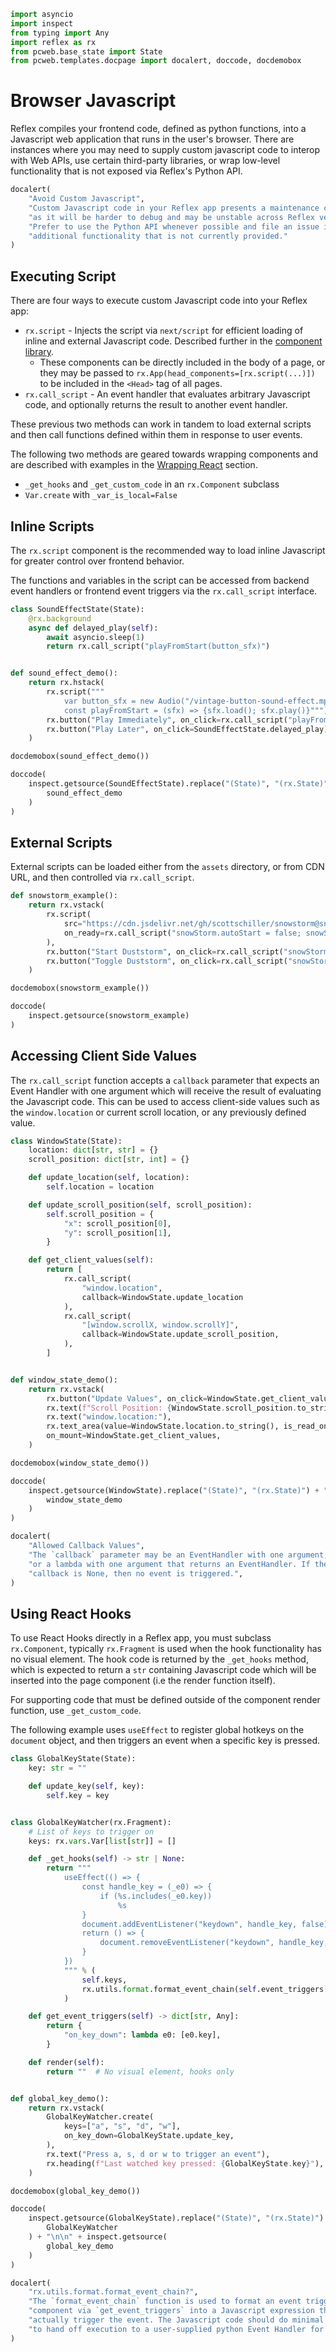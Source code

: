 ```python exec
import asyncio
import inspect
from typing import Any
import reflex as rx
from pcweb.base_state import State
from pcweb.templates.docpage import docalert, doccode, docdemobox 
```

# Browser Javascript

Reflex compiles your frontend code, defined as python functions, into a Javascript web application
that runs in the user's browser. There are instances where you may need to supply custom javascript
code to interop with Web APIs, use certain third-party libraries, or wrap low-level functionality
that is not exposed via Reflex's Python API.

```python eval
docalert(
    "Avoid Custom Javascript",
    "Custom Javascript code in your Reflex app presents a maintenance challenge, "
    "as it will be harder to debug and may be unstable across Reflex versions. "
    "Prefer to use the Python API whenever possible and file an issue if you need "
    "additional functionality that is not currently provided."
)
```

## Executing Script

There are four ways to execute custom Javascript code into your Reflex app:

* `rx.script` - Injects the script via `next/script` for efficient loading of inline and external Javascript code. Described further in the [component library](/docs/library/other/script/).
  * These components can be directly included in the body of a page, or they may
    be passed to `rx.App(head_components=[rx.script(...)])` to be included in
    the `<Head>` tag of all pages.
* `rx.call_script` - An event handler that evaluates arbitrary Javascript code,
  and optionally returns the result to another event handler.

These previous two methods can work in tandem to load external scripts and then
call functions defined within them in response to user events.

The following two methods are geared towards wrapping components and are
described with examples in the [Wrapping React](/docs/advanced-guide/wrapping-react/)
section.

* `_get_hooks` and `_get_custom_code` in an `rx.Component` subclass
* `Var.create` with `_var_is_local=False`

## Inline Scripts

The `rx.script` component is the recommended way to load inline Javascript for greater control over
frontend behavior.

The functions and variables in the script can be accessed from backend event
handlers or frontend event triggers via the `rx.call_script` interface.

```python exec
class SoundEffectState(State):
    @rx.background
    async def delayed_play(self):
        await asyncio.sleep(1)
        return rx.call_script("playFromStart(button_sfx)")


def sound_effect_demo():
    return rx.hstack(
        rx.script("""
            var button_sfx = new Audio("/vintage-button-sound-effect.mp3")
            const playFromStart = (sfx) => {sfx.load(); sfx.play()}"""),
        rx.button("Play Immediately", on_click=rx.call_script("playFromStart(button_sfx)")),
        rx.button("Play Later", on_click=SoundEffectState.delayed_play),
    )
```

```python eval
docdemobox(sound_effect_demo())
```

```python eval
doccode(
    inspect.getsource(SoundEffectState).replace("(State)", "(rx.State)") + "\n\n" + inspect.getsource(
        sound_effect_demo 
    )
)
```

## External Scripts

External scripts can be loaded either from the `assets` directory, or from CDN URL, and then controlled
via `rx.call_script`.

```python exec
def snowstorm_example():
    return rx.vstack(
        rx.script(
            src="https://cdn.jsdelivr.net/gh/scottschiller/snowstorm@snowstorm_20131208/snowstorm-min.js",
            on_ready=rx.call_script("snowStorm.autoStart = false; snowStorm.snowColor = '#111'"),
        ),
        rx.button("Start Duststorm", on_click=rx.call_script("snowStorm.start()")),
        rx.button("Toggle Duststorm", on_click=rx.call_script("snowStorm.toggleSnow()")),
    )
```

```python eval
docdemobox(snowstorm_example())
```

```python eval
doccode(
    inspect.getsource(snowstorm_example)
)
```

## Accessing Client Side Values

The `rx.call_script` function accepts a `callback` parameter that expects an
Event Handler with one argument which will receive the result of evaluating the
Javascript code. This can be used to access client-side values such as the
`window.location` or current scroll location, or any previously defined value.

```python exec
class WindowState(State):
    location: dict[str, str] = {}
    scroll_position: dict[str, int] = {}

    def update_location(self, location):
        self.location = location

    def update_scroll_position(self, scroll_position):
        self.scroll_position = {
            "x": scroll_position[0],
            "y": scroll_position[1],
        }

    def get_client_values(self):
        return [
            rx.call_script(
                "window.location",
                callback=WindowState.update_location
            ),
            rx.call_script(
                "[window.scrollX, window.scrollY]",
                callback=WindowState.update_scroll_position,
            ),
        ]


def window_state_demo():
    return rx.vstack(
        rx.button("Update Values", on_click=WindowState.get_client_values),
        rx.text(f"Scroll Position: {WindowState.scroll_position.to_string()}"),
        rx.text("window.location:"),
        rx.text_area(value=WindowState.location.to_string(), is_read_only=True),
        on_mount=WindowState.get_client_values,
    )
```

```python eval
docdemobox(window_state_demo())
```

```python eval
doccode(
    inspect.getsource(WindowState).replace("(State)", "(rx.State)") + "\n\n" + inspect.getsource(
        window_state_demo
    )
)
```

```python eval
docalert(
    "Allowed Callback Values",
    "The `callback` parameter may be an EventHandler with one argument, "
    "or a lambda with one argument that returns an EventHandler. If the "
    "callback is None, then no event is triggered.",
)
```

## Using React Hooks

To use React Hooks directly in a Reflex app, you must subclass `rx.Component`,
typically `rx.Fragment` is used when the hook functionality has no visual
element. The hook code is returned by the `_get_hooks` method, which is expected
to return a `str` containing Javascript code which will be inserted into the
page component (i.e the render function itself).

For supporting code that must be defined outside of the component render
function, use `_get_custom_code`.

The following example uses `useEffect` to register global hotkeys on the
`document` object, and then triggers an event when a specific key is pressed.

```python exec
class GlobalKeyState(State):
    key: str = ""

    def update_key(self, key):
        self.key = key


class GlobalKeyWatcher(rx.Fragment):
    # List of keys to trigger on
    keys: rx.vars.Var[list[str]] = []

    def _get_hooks(self) -> str | None:
        return """
            useEffect(() => {
                const handle_key = (_e0) => {
                    if (%s.includes(_e0.key))
                        %s
                }
                document.addEventListener("keydown", handle_key, false);
                return () => {
                    document.removeEventListener("keydown", handle_key, false);
                }
            })
            """ % (
                self.keys,
                rx.utils.format.format_event_chain(self.event_triggers["on_key_down"]),
            )

    def get_event_triggers(self) -> dict[str, Any]:
        return {
            "on_key_down": lambda e0: [e0.key],
        }

    def render(self):
        return ""  # No visual element, hooks only


def global_key_demo():
    return rx.vstack(
        GlobalKeyWatcher.create(
            keys=["a", "s", "d", "w"],
            on_key_down=GlobalKeyState.update_key,
        ),
        rx.text("Press a, s, d or w to trigger an event"),
        rx.heading(f"Last watched key pressed: {GlobalKeyState.key}"),
    )
```

```python eval
docdemobox(global_key_demo())
```

```python eval
doccode(
    inspect.getsource(GlobalKeyState).replace("(State)", "(rx.State)") + "\n\n" + inspect.getsource(
        GlobalKeyWatcher
    ) + "\n\n" + inspect.getsource(
        global_key_demo
    )
)
```

```python eval
docalert(
    "rx.utils.format.format_event_chain?",
    "The `format_event_chain` function is used to format an event trigger defined on the "
    "component via `get_event_triggers` into a Javascript expression that can be used to "
    "actually trigger the event. The Javascript code should do minimal work, preferring "
    "to hand off execution to a user-supplied python Event Handler for processing on the backend."
)
```